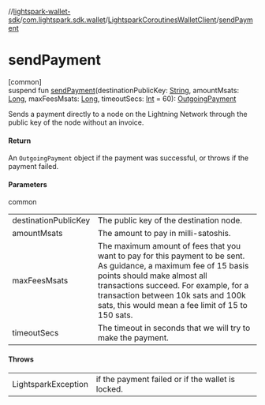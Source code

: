 //[lightspark-wallet-sdk](../../../index.md)/[com.lightspark.sdk.wallet](../index.md)/[LightsparkCoroutinesWalletClient](index.md)/[sendPayment](send-payment.md)

# sendPayment

[common]\
suspend fun [sendPayment](send-payment.md)(destinationPublicKey: [String](https://kotlinlang.org/api/latest/jvm/stdlib/kotlin/-string/index.html), amountMsats: [Long](https://kotlinlang.org/api/latest/jvm/stdlib/kotlin/-long/index.html), maxFeesMsats: [Long](https://kotlinlang.org/api/latest/jvm/stdlib/kotlin/-long/index.html), timeoutSecs: [Int](https://kotlinlang.org/api/latest/jvm/stdlib/kotlin/-int/index.html) = 60): [OutgoingPayment](../../com.lightspark.sdk.wallet.model/-outgoing-payment/index.md)

Sends a payment directly to a node on the Lightning Network through the public key of the node without an invoice.

#### Return

An `OutgoingPayment` object if the payment was successful, or throws if the payment failed.

#### Parameters

common

| | |
|---|---|
| destinationPublicKey | The public key of the destination node. |
| amountMsats | The amount to pay in milli-satoshis. |
| maxFeesMsats | The maximum amount of fees that you want to pay for this payment to be sent.     As guidance, a maximum fee of 15 basis points should make almost all transactions succeed. For example,     for a transaction between 10k sats and 100k sats, this would mean a fee limit of 15 to 150 sats. |
| timeoutSecs | The timeout in seconds that we will try to make the payment. |

#### Throws

| | |
|---|---|
| LightsparkException | if the payment failed or if the wallet is locked. |
